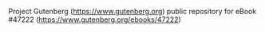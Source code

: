 Project Gutenberg (https://www.gutenberg.org) public repository for eBook #47222 (https://www.gutenberg.org/ebooks/47222)
